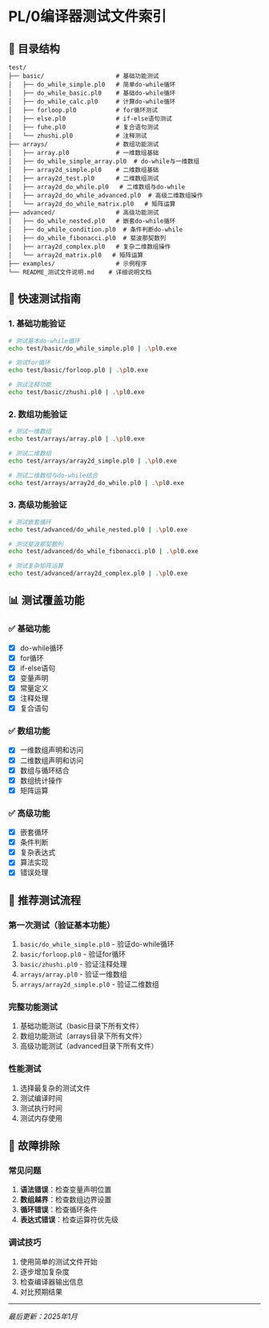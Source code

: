 # PL/0编译器测试文件索引

## 📁 目录结构

```
test/
├── basic/                    # 基础功能测试
│   ├── do_while_simple.pl0   # 简单do-while循环
│   ├── do_while_basic.pl0    # 基础do-while循环
│   ├── do_while_calc.pl0     # 计算do-while循环
│   ├── forloop.pl0           # for循环测试
│   ├── else.pl0              # if-else语句测试
│   ├── fuhe.pl0              # 复合语句测试
│   └── zhushi.pl0            # 注释测试
├── arrays/                   # 数组功能测试
│   ├── array.pl0             # 一维数组基础
│   ├── do_while_simple_array.pl0  # do-while与一维数组
│   ├── array2d_simple.pl0    # 二维数组基础
│   ├── array2d_test.pl0      # 二维数组测试
│   ├── array2d_do_while.pl0   # 二维数组与do-while
│   ├── array2d_do_while_advanced.pl0  # 高级二维数组操作
│   └── array2d_do_while_matrix.pl0   # 矩阵运算
├── advanced/                 # 高级功能测试
│   ├── do_while_nested.pl0   # 嵌套do-while循环
│   ├── do_while_condition.pl0  # 条件判断do-while
│   ├── do_while_fibonacci.pl0  # 斐波那契数列
│   ├── array2d_complex.pl0   # 复杂二维数组操作
│   └── array2d_matrix.pl0   # 矩阵运算
├── examples/                 # 示例程序
└── README_测试文件说明.md    # 详细说明文档
```

## 🎯 快速测试指南

### 1. 基础功能验证
```bash
# 测试基本do-while循环
echo test/basic/do_while_simple.pl0 | .\pl0.exe

# 测试for循环
echo test/basic/forloop.pl0 | .\pl0.exe

# 测试注释功能
echo test/basic/zhushi.pl0 | .\pl0.exe
```

### 2. 数组功能验证
```bash
# 测试一维数组
echo test/arrays/array.pl0 | .\pl0.exe

# 测试二维数组
echo test/arrays/array2d_simple.pl0 | .\pl0.exe

# 测试二维数组与do-while结合
echo test/arrays/array2d_do_while.pl0 | .\pl0.exe
```

### 3. 高级功能验证
```bash
# 测试嵌套循环
echo test/advanced/do_while_nested.pl0 | .\pl0.exe

# 测试斐波那契数列
echo test/advanced/do_while_fibonacci.pl0 | .\pl0.exe

# 测试复杂矩阵运算
echo test/advanced/array2d_complex.pl0 | .\pl0.exe
```

## 📊 测试覆盖功能

### ✅ 基础功能
- [x] do-while循环
- [x] for循环
- [x] if-else语句
- [x] 变量声明
- [x] 常量定义
- [x] 注释处理
- [x] 复合语句

### ✅ 数组功能
- [x] 一维数组声明和访问
- [x] 二维数组声明和访问
- [x] 数组与循环结合
- [x] 数组统计操作
- [x] 矩阵运算

### ✅ 高级功能
- [x] 嵌套循环
- [x] 条件判断
- [x] 复杂表达式
- [x] 算法实现
- [x] 错误处理

## 🚀 推荐测试流程

### 第一次测试（验证基本功能）
1. `basic/do_while_simple.pl0` - 验证do-while循环
2. `basic/forloop.pl0` - 验证for循环
3. `basic/zhushi.pl0` - 验证注释处理
4. `arrays/array.pl0` - 验证一维数组
5. `arrays/array2d_simple.pl0` - 验证二维数组

### 完整功能测试
1. 基础功能测试（basic目录下所有文件）
2. 数组功能测试（arrays目录下所有文件）
3. 高级功能测试（advanced目录下所有文件）

### 性能测试
1. 选择最复杂的测试文件
2. 测试编译时间
3. 测试执行时间
4. 测试内存使用



## 🔧 故障排除

### 常见问题
1. **语法错误**：检查变量声明位置
2. **数组越界**：检查数组边界设置
3. **循环错误**：检查循环条件
4. **表达式错误**：检查运算符优先级

### 调试技巧
1. 使用简单的测试文件开始
2. 逐步增加复杂度
3. 检查编译器输出信息
4. 对比预期结果

---
*最后更新：2025年1月*
